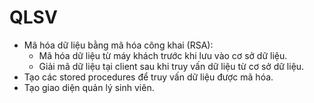 # QLSV
- Mã hóa dữ liệu bằng mã hóa công khai (RSA):
   + Mã hóa dữ liệu từ máy khách trước khi lưu vào cơ sở dữ liệu.
   + Giải mã dữ liệu tại client sau khi truy vấn dữ liệu từ cơ sở dữ liệu.
 - Tạo các stored procedures để truy vấn dữ liệu được mã hóa.
 - Tạo giao diện quản lý sinh viên.
